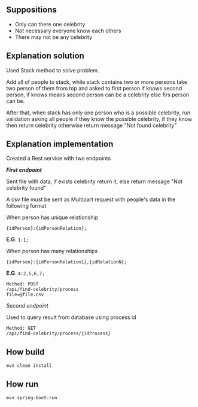 ## **Suppositions**

- Only can there one celebrity  
- Not necessary everyone know each others  
- There may not be any celebrity

## **Explanation solution**

Used Stack method to solve problem.

Add all of people to stack, while stack contains two or more persons take two person of them from top and asked to first person if knows second person, if knows means second person can be a celebrity else firs person can be.

After that, when stack has only one person who is a possible celebrity, run validation asking all people if they know the possible celebrity, if they know then return celebrity otherwise return message "Not found celebrity"

## **Explanation implementation**
Created a Rest service with two endpoints 

***First endpoint***

Sent file with data, if exists celebrity return it, else return message "Not celebrity found"

A csv file must be sent as Multipart request with people's data in the following format 

When person has unique  relationship

    {idPerson}:{idPersonRelation};

**E.G**. `1:1;`

When person has many relationships

    {idPerson}:{idPersonRelation1},{idRelationN};

**E.G**. `4:2,5,6,7;`

    Method: POST  
    /api/find-celebrity/process
    file=@file.csv

*Second endpoint*

Used to query result from database using process id

    Method: GET
    /api/find-celebrity/process/{idProcess}
    
  

## **How build**

    mvn clean install

## **How run**

    mvn spring-boot:run
